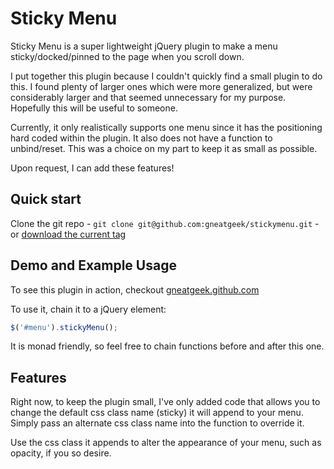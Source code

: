 Sticky Menu
==========

Sticky Menu is a super lightweight jQuery plugin to make a menu sticky/docked/pinned to the page when you scroll down.

I put together this plugin because I couldn't quickly find a small plugin to do this. I found plenty of larger ones which were more generalized, but were considerably larger and that seemed unnecessary for my purpose. Hopefully this will be useful to someone.

Currently, it only realistically supports one menu since it has the positioning hard coded within the plugin. It also does not have a function to unbind/reset. This was a choice on my part to keep it as small as possible.

Upon request, I can add these features!

## Quick start

Clone the git repo - `git clone git@github.com:gneatgeek/stickymenu.git` - or [download the current tag](https://github.com/gneatgeek/stickymenu/archive/v1-stable.zip)

## Demo and Example Usage
To see this plugin in action, checkout [gneatgeek.github.com](http://gneatgeek.github.com)

To use it, chain it to a jQuery element:
```javascript
$('#menu').stickyMenu();
```
It is monad friendly, so feel free to chain functions before and after this one.

## Features

Right now, to keep the plugin small, I've only added code that allows you to change the default css class name (sticky) it will append to your menu.  Simply pass an alternate css class name into the function to override it.

Use the css class it appends to alter the appearance of your menu, such as opacity, if you so desire.
